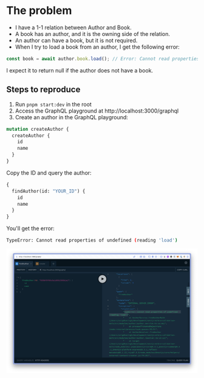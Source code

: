 
# The problem

- I have a 1-1 relation between Author and Book.
- A book has an author, and it is the owning side of the relation.
- An author can have a book, but it is not required.
- When I try to load a book from an author, I get the following error:

```typescript
const book = await author.book.load(); // Error: Cannot read properties of undefined (reading 'load')
```

I expect it to return null if the author does not have a book.

## Steps to reproduce

1. Run `pnpm start:dev` in the root
2. Access the GraphQL playground at http://localhost:3000/graphql
3. Create an author in the GraphQL playground:

```graphql
mutation createAuthor {
  createAuthor {
    id
    name
  }
}

```

Copy the ID and query the author:

```graphql
{
  findAuthor(id: "YOUR_ID") {
    id
    name
  }
}
```

You'll get the error:

```bash
TypeError: Cannot read properties of undefined (reading 'load')
```

![alt text](image.png)

